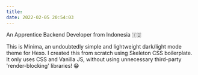 ```yaml
---
title: 
date: 2022-02-05 20:54:03
---
```

An Apprentice Backend Developer from Indonesia 🇮🇩

This is Minima, an undoubtedly simple and lightweight dark/light mode theme for Hexo. I created this from scratch using Skeleton CSS boilerplate. It only uses CSS and Vanilla JS, without using unnecessary third-party 'render-blocking' libraries! 😁